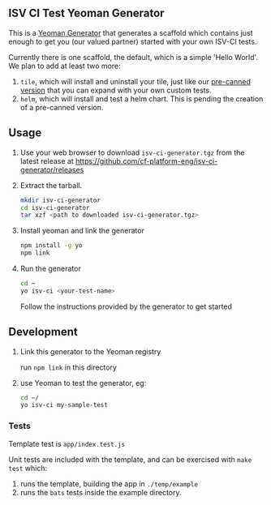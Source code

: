 ## ISV CI Test Yeoman Generator

This is a [Yeoman Generator](https://yeoman.io/) that generates a scaffold which contains just enough
to get you (our valued partner) started with your own ISV-CI tests.

Currently there is one scaffold, the default, which is a simple 'Hello World'. We plan to add at least two
more:
1. `tile`, which will install and uninstall your tile, just like our [pre-canned version](https://github.com/cf-platform-eng/isv-ci-toolkit/tree/master/tests/install-uninstall-pas-tile)
  that you can expand with your own custom tests.
1. `helm`, which will install and test a helm chart. This is pending the creation of a pre-canned version. 

## Usage

1. Use your web browser to download `isv-ci-generator.tgz` from the latest release at https://github.com/cf-platform-eng/isv-ci-generator/releases

2. Extract the tarball.
    ```bash
    mkdir isv-ci-generator
    cd isv-ci-generator
    tar xzf <path to downloaded isv-ci-generator.tgz>
    ```

3. Install yeoman and link the generator

    ```bash
    npm install -g yo
    npm link
    ```

4. Run the generator

    ```bash
    cd ~
    yo isv-ci <your-test-name>
    ```
    
    Follow the instructions provided by the generator to get started

## Development

1. Link this generator to the Yeoman registry

     run `npm link` in this directory
     
2. use Yeoman to test the generator, eg:
    ```bash
    cd ~/
    yo isv-ci my-sample-test
    ```
 
### Tests

Template test is `app/index.test.js`

Unit tests are included with the template, and can be exercised with `make test` which:
  1. runs the template, building the app in `./temp/example`
  1. runs the `bats` tests inside the example directory.